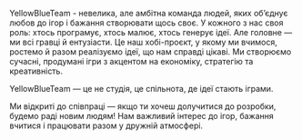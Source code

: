 YellowBlueTeam - невелика, але амбітна команда людей, яких об’єднує любов до ігор і бажання створювати щось своє.
У кожного з нас своя роль: хтось програмує, хтось малює, хтось генерує ідеї. Але головне — ми всі гравці й ентузіасти.
Це наш хобі-проєкт, у якому ми вчимося, ростемо й разом реалізуємо ідеї, що нам справді цікаві.
Ми створюємо сучасні, продумані ігри з акцентом на економіку, стратегію та креативність.

YellowBlueTeam — це не студія, це спільнота, де ідеї стають іграми.

Ми відкриті до співпраці — якщо ти хочеш долучитися до розробки, будемо раді новим людям!
Нам важливий інтерес до ігор, бажання вчитися і працювати разом у дружній атмосфері.
